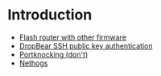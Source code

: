 # Introduction

* [Flash router with other firmware](flash-router.md)
* [DropBear SSH public key authentication](dropbear.md)
* [Portknocking (don't)](portknocking.md)
* [Nethogs](nethogs.md)
